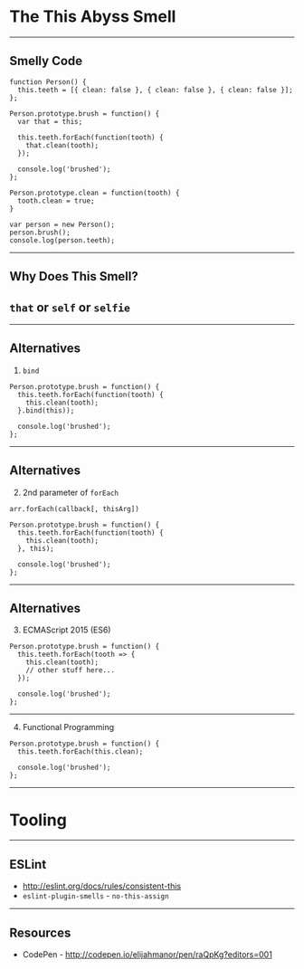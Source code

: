 # The This Abyss Smell
<!-- .slide: data-state="statusLint--easy statusRules--none" -->

------

## Smelly Code

```
function Person() {
  this.teeth = [{ clean: false }, { clean: false }, { clean: false }];
};

Person.prototype.brush = function() {
  var that = this;

  this.teeth.forEach(function(tooth) {
    that.clean(tooth);
  });

  console.log('brushed');
};

Person.prototype.clean = function(tooth) {
  tooth.clean = true;
}

var person = new Person();
person.brush();
console.log(person.teeth);
```

------

## Why Does This Smell?

## <!-- .element class="fragment" --> `that` or `self` or `selfie`

------

## Alternatives

1) `bind`

```
Person.prototype.brush = function() {
  this.teeth.forEach(function(tooth) {
    this.clean(tooth);
  }.bind(this));

  console.log('brushed');
};
```

------

## Alternatives

2) 2nd parameter of `forEach`

```
arr.forEach(callback[, thisArg])
```

```
Person.prototype.brush = function() {
  this.teeth.forEach(function(tooth) {
    this.clean(tooth);
  }, this);

  console.log('brushed');
};
```

------

## Alternatives

3) ECMAScript 2015 (ES6)

```
Person.prototype.brush = function() {
  this.teeth.forEach(tooth => {
    this.clean(tooth);
    // other stuff here...
  });

  console.log('brushed');
};
```

------

4) Functional Programming

```
Person.prototype.brush = function() {
  this.teeth.forEach(this.clean);

  console.log('brushed');
};
```

------

# Tooling

------

## ESLint

* http://eslint.org/docs/rules/consistent-this
* `eslint-plugin-smells` - `no-this-assign`

------

## Resources

* CodePen - http://codepen.io/elijahmanor/pen/raQpKg?editors=001
